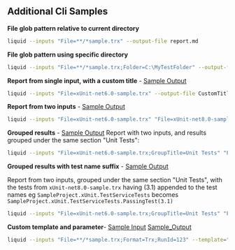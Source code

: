 ## Additional Cli Samples

**File glob pattern relative to current directory**

```bash
liquid --inputs "File=**/*sample.trx" --output-file report.md
```

**File glob pattern using specific directory**

```bash
liquid --inputs "File=**/*sample.trx;Folder=C:\MyTestFolder" --output-file report.md
```

**Report from single input, with a custom title** - [Sample Output](./samples/cli/CustomTitle.md)

```bash
liquid --inputs "File=xUnit-net6.0-sample.trx" --output-file CustomTitle.md --title "Test Run 2021"
```

**Report from two inputs** - [Sample Output](./samples/cli/TwoInputs.md)

```bash
liquid --inputs "File=xUnit-net6.0-sample.trx" "File=xUnit-net8.0-sample.trx" --output-file TwoInputs.md
```

**Grouped results** - [Sample Output](./samples/cli/GroupUnitTests.md)
Report with two inputs, and results grouped under the same section "Unit Tests":

```bash
liquid --inputs "File=xUnit-net6.0-sample.trx;GroupTitle=Unit Tests" "File=xUnit-net8.0-sample.trx;GroupTitle=Unit Tests" --output-file GroupUnitTests.md
```

**Grouped results with test name suffix** - [Sample Output](./samples/cli/GroupAndSuffix.md)

Report from two inputs, grouped under the same section "Unit Tests", with the tests from `xUnit-net8.0-sample.trx` having (3.1) appended to the test names
eg `SampleProject.xUnit.TestServiceTests` becomes `SampleProject.xUnit.TestServiceTests.PassingTest(3.1)`

```bash
liquid --inputs "File=xUnit-net6.0-sample.trx;GroupTitle=Unit Tests" "File=xUnit-net8.0-sample.trx;GroupTitle=Unit Tests;TestSuffix=(3.1)" --output-file GroupAndSuffix.md
```

**Custom template and parameter**- [Sample Input](./samples/cli/InputTemplate.md) [Sample_Output](./samples/cli/CustomParameters.md)

```bash
liquid --inputs "File=**/*sample.trx;Format=Trx;RunId=123" --template="InputTemplate.md" --parameters="Environment=UAT;TicketId=abc123" --output-file CustomParameters.md
```
